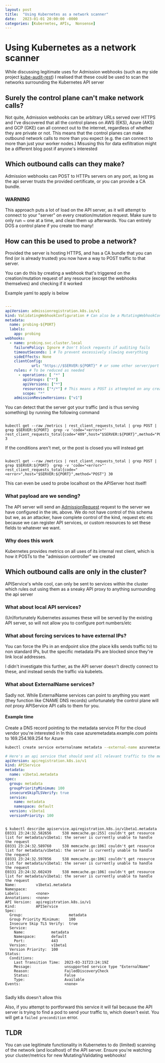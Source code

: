 ```yaml
---
layout: post
title:  "Using Kubernetes as a network scanner"
date:   2023-01-01 20:00:00 -0000
categories: [Kubernetes, APIs,  Nonsense]
---
```

# Using Kubernetes as a network scanner

While discussing legitimate uses for Admission webhooks (such as my side project [kube-audit-rest](https://github.com/RichardoC/kube-audit-rest)) I realised that these could be used to scan the networks surrounding the Kubernetes API server

## Surely the control plane can't make network calls?

Not quite, Admission webhooks can be arbitrary URLs served over HTTPS and I've discovered that all the control planes on AWS (EKS), Azure (AKS) and GCP (GKE) can all connect out to the internet, regardless of whether they are private or not. This means that the control planes can make outbound network calls to more than you expect (e.g. the can connect to more than just your worker nodes.) Misusing this for data exfiltration might be a different blog post if anyone's interested

## Which outbound calls can they make?

Admission webhooks can POST to HTTPs servers on any port, as long as the api server trusts the provided certificate, or you can provide a CA bundle.

### WARNING

This approach puts a lot of load on the API server, as it will attempt to connect to your "server" on every creation/mutation request. Make sure to only run ~ one at a time, and clean them up afterwards. You can entirely DOS a control plane if you create too many!

## How can this be used to probe a network?

Provided the server is hosting HTTPS, and has a CA bundle that you can find (or is already trusted) you now have a way to POST traffic to that server.

You can do this by creating a webhook that's triggered on the creation/mutation request of any resource (except the webhooks themselves) and checking if it worked

Example yaml to apply is below 

```yaml

---
apiVersion: admissionregistration.k8s.io/v1
kind: ValidatingWebhookConfiguration # Can also be a MutatingWebhookConfiguration if required
metadata:
  name: probing-${PORT}
  labels:
    app: probing
webhooks:
  - name: probing.svc.cluster.local
    failurePolicy: Ignore # Don't block requests if auditing fails
    timeoutSeconds: 1 # To prevent excessively slowing everything
    sideEffects: None
    clientConfig:
            url: "https://$SERVER:${PORT}" # or some other server/port combination
    rules: # To be reduced as needed
      - operations: [ "*" ]
        apiGroups: ["*"]
        apiVersions: ["*"]
        resources: ["*/*"] # This means a POST is attempted on any creation/mutation requests
        scope: "*"
    admissionReviewVersions: ["v1"]

```

You can detect that the server got your traffic (and is thus serving something) by running the following command

```console

kubectl get --raw /metrics | rest_client_requests_total | grep POST | grep $SERVER:${PORT}  grep -v 'code="<error>"'
rest_client_requests_total{code="409",host="$SERVER:${PORT}",method="POST"} 3

```

If the conditions aren't met, or the post is closed you will instead get

```console

kubectl get --raw /metrics | rest_client_requests_total | grep POST | grep $SERVER:${PORT}  grep -v 'code="<error>"'
rest_client_requests_total{code="<error>",host="$SERVER:${PORT}",method="POST"} 30

```

This can even be used to probe localhost on the APIServer host itself!

### What payload are we sending?

The API server will send an [AdmissionRequest](https://kubernetes.io/docs/reference/config-api/apiserver-admission.v1/#admission-k8s-io-v1-AdmissionRequest) request to the server we have configured in the `URL` above. We do not have control of this schema but we, as an attacker, have complete control of the kind, request etc etc because we can register API services, or custom resources to set these fields to whatever we want.

### Why does this work

Kubernetes provides metrics on all uses of its internal rest client, which is how it POSTs to the "admission controller" we created

## Which outbound calls are only in the cluster?

APIService's while cool, can only be sent to services within the cluster which rules out using them as a sneaky API proxy to anything surrounding the api server

### What about local API services?

(Un)fortunately Kubernetes assumes these will be served by the existing API server, so will not allow you to configure port numbers/etc

### What about forcing services to have external IPs?

You can force the IPs in an endpoint slice (the place k8s sends traffic to) to non standard IPs, but the specific metadata IPs are blocked since they're link local addresses.

I didn't investigate this further, as the API server doesn't directly connect to these, and instead sends the traffic via kubelets.

### What about ExternalName services?

Sadly not. While ExternalName services can point to anything you want (they function like CNAME DNS records) unfortunately the control plane will *not* proxy APIService API calls to them for you.

#### Example time

Create a DNS record pointing to the metadata service PI for the cloud vendor you're interested in
In this case azuremetadata.example.com points to 169.254.169.254 for Azure

```bash
kubectl create service externalname metadata --external-name azuremetadata.example.com --tcp 80:80
```

``` yaml
# Here's an api service that should send all relevant traffic to the metadata service
apiVersion: apiregistration.k8s.io/v1
kind: APIService
metadata:
  name: v1beta1.metadata
spec:
  group: metadata
  groupPriorityMinimum: 100
  insecureSkipTLSVerify: true
  service:
    name: metadata
    namespace: default
  version: v1beta1
  versionPriority: 100
```

```console

$ kubectl describe apiservice.apiregistration.k8s.io/v1beta1.metadata
E0331 23:24:32.582656     538 memcache.go:255] couldn't get resource list for metadata/v1beta1: the server is currently unable to handle the request
E0331 23:24:32.589760     538 memcache.go:106] couldn't get resource list for metadata/v1beta1: the server is currently unable to handle the request
E0331 23:24:32.597056     538 memcache.go:106] couldn't get resource list for metadata/v1beta1: the server is currently unable to handle the request
E0331 23:24:32.602439     538 memcache.go:106] couldn't get resource list for metadata/v1beta1: the server is currently unable to handle the request
Name:         v1beta1.metadata
Namespace:    
Labels:       <none>
Annotations:  <none>
API Version:  apiregistration.k8s.io/v1
Kind:         APIService
Spec:
  Group:                     metadata
  Group Priority Minimum:    100
  Insecure Skip TLS Verify:  true
  Service:
    Name:            metadata
    Namespace:       default
    Port:            443
  Version:           v1beta1
  Version Priority:  100
Status:
  Conditions:
    Last Transition Time:  2023-03-31T23:24:19Z
    Message:               unsupported service type "ExternalName"
    Reason:                FailedDiscoveryCheck
    Status:                False
    Type:                  Available
Events:                    <none>


```

Sadly k8s doesn't allow this

Also, if you attempt to portforward this service it will fail because the API server is trying to find a pod to send your traffic to, which doesn't exist. You will get a `failed precondition` error.


## TLDR

You can use legitimate functionality in Kubernetes to do (limited) scanning of the network (and localhost) of the API server.
Ensure you're watching your cluster/metrics for new Mutating/Validating webhooks!
